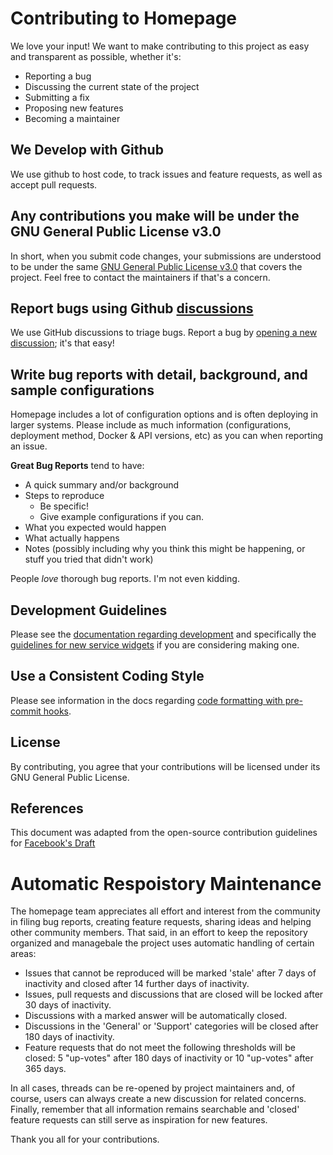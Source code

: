 # Contributing to Homepage

We love your input! We want to make contributing to this project as easy and transparent as possible, whether it's:

- Reporting a bug
- Discussing the current state of the project
- Submitting a fix
- Proposing new features
- Becoming a maintainer

## We Develop with Github

We use github to host code, to track issues and feature requests, as well as accept pull requests.

## Any contributions you make will be under the GNU General Public License v3.0

In short, when you submit code changes, your submissions are understood to be under the same [GNU General Public License v3.0](https://choosealicense.com/licenses/gpl-3.0/) that covers the project. Feel free to contact the maintainers if that's a concern.

## Report bugs using Github [discussions](https://github.com/gethomepage/homepage/discussions)

We use GitHub discussions to triage bugs. Report a bug by [opening a new discussion](https://github.com/gethomepage/homepage/discussions/new?category=support); it's that easy!

## Write bug reports with detail, background, and sample configurations

Homepage includes a lot of configuration options and is often deploying in larger systems. Please include as much information (configurations, deployment method, Docker & API versions, etc) as you can when reporting an issue.

**Great Bug Reports** tend to have:

- A quick summary and/or background
- Steps to reproduce
  - Be specific!
  - Give example configurations if you can.
- What you expected would happen
- What actually happens
- Notes (possibly including why you think this might be happening, or stuff you tried that didn't work)

People _love_ thorough bug reports. I'm not even kidding.

## Development Guidelines

Please see the [documentation regarding development](https://gethomepage.dev/latest/more/development/) and specifically the [guidelines for new service widgets](https://gethomepage.dev/latest/more/development/#service-widget-guidelines) if you are considering making one.

## Use a Consistent Coding Style

Please see information in the docs regarding [code formatting with pre-commit hooks](https://gethomepage.dev/latest/more/development/#code-formatting-with-pre-commit-hooks).

## License

By contributing, you agree that your contributions will be licensed under its GNU General Public License.

## References

This document was adapted from the open-source contribution guidelines for [Facebook's Draft](https://github.com/facebook/draft-js/blob/main/CONTRIBUTING.md)

# Automatic Respoistory Maintenance

The homepage team appreciates all effort and interest from the community in filing bug reports, creating feature requests, sharing ideas and helping other community members. That said, in an effort to keep the repository organized and managebale the project uses automatic handling of certain areas:

- Issues that cannot be reproduced will be marked 'stale' after 7 days of inactivity and closed after 14 further days of inactivity.
- Issues, pull requests and discussions that are closed will be locked after 30 days of inactivity.
- Discussions with a marked answer will be automatically closed.
- Discussions in the 'General' or 'Support' categories will be closed after 180 days of inactivity.
- Feature requests that do not meet the following thresholds will be closed: 5 "up-votes" after 180 days of inactivity or 10 "up-votes" after 365 days.

In all cases, threads can be re-opened by project maintainers and, of course, users can always create a new discussion for related concerns.
Finally, remember that all information remains searchable and 'closed' feature requests can still serve as inspiration for new features.

Thank you all for your contributions.
